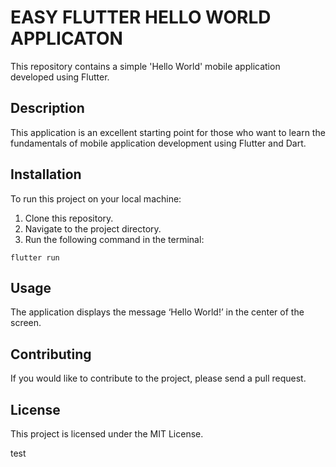 # EASY FLUTTER HELLO WORLD APPLICATON

This repository contains a simple 'Hello World' mobile application developed using Flutter.

## Description

This application is an excellent starting point for those who want to learn the fundamentals of mobile application development using Flutter and Dart.

## Installation

To run this project on your local machine:
1. Clone this repository.
2. Navigate to the project directory.
3. Run the following command in the terminal:

```shell
flutter run
```
## Usage
The application displays the message ‘Hello World!’ in the center of the screen.

## Contributing
If you would like to contribute to the project, please send a pull request.

## License
This project is licensed under the MIT License.

test
